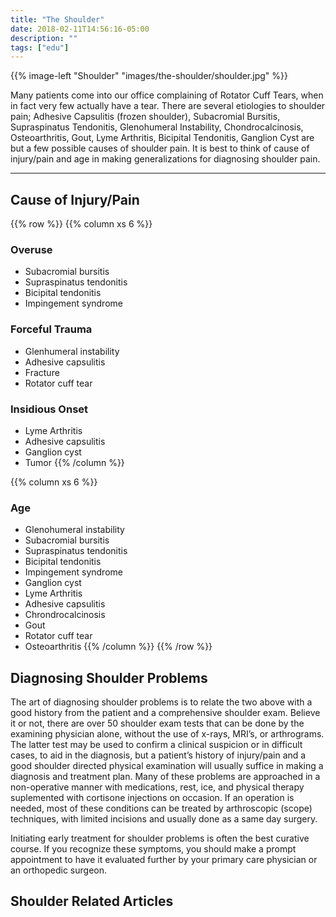 ```yaml
---
title: "The Shoulder"
date: 2018-02-11T14:56:16-05:00
description: ""
tags: ["edu"]
---
```


{{% image-left "Shoulder" "images/the-shoulder/shoulder.jpg" %}}

Many patients come into our office complaining of Rotator Cuff Tears, when in fact very few 
actually have a tear. There are several etiologies to shoulder pain; Adhesive Capsulitis 
(frozen shoulder), Subacromial Bursitis, Supraspinatus Tendonitis, Glenohumeral Instability, 
Chondrocalcinosis, Osteoarthritis, Gout, Lyme Arthritis, Bicipital Tendonitis, Ganglion Cyst 
are but a few possible causes of shoulder pain. It is best to think of cause of injury/pain 
and age in making generalizations for diagnosing shoulder pain.  

<hr>

## Cause of Injury/Pain

{{% row %}}
{{% column xs 6 %}}
### Overuse
* Subacromial bursitis
* Supraspinatus tendonitis
* Bicipital tendonitis
* Impingement syndrome

### Forceful Trauma
* Glenhumeral instability
* Adhesive capsulitis
* Fracture
* Rotator cuff tear

### Insidious Onset
* Lyme Arthritis
* Adhesive capsulitis
* Ganglion cyst
* Tumor
{{% /column %}}

{{% column xs 6 %}}
### Age
* Glenohumeral instability
* Subacromial bursitis
* Supraspinatus tendonitis
* Bicipital tendonitis
* Impingement syndrome
* Ganglion cyst
* Lyme Arthritis
* Adhesive capsulitis
* Chrondrocalcinosis
* Gout
* Rotator cuff tear
* Osteoarthritis
{{% /column %}}
{{% /row %}}

## Diagnosing Shoulder Problems
The art of diagnosing shoulder problems is to relate the two above with a good history from 
the patient and a comprehensive shoulder exam. Believe it or not, there are over 50 shoulder 
exam tests that can be done by the examining physician alone, without the use of x-rays, 
MRI’s, or arthrograms. The latter test may be used to confirm a clinical suspicion or in 
difficult cases, to aid in the diagnosis, but a patient’s history of injury/pain and a good 
shoulder directed physical examination will usually suffice in making a diagnosis and 
treatment plan. Many of these problems are approached in a non-operative manner with 
medications, rest, ice, and physical therapy suplemented with cortisone injections on 
occasion. If an operation is needed, most of these conditions can be treated by arthroscopic 
(scope) techniques, with limited incisions and usually done as a same day surgery.

Initiating early treatment for shoulder problems is often the best curative course. If you 
recognize these symptoms, you should make a prompt appointment to have it evaluated further 
by your primary care physician or an orthopedic surgeon.

## Shoulder Related Articles
